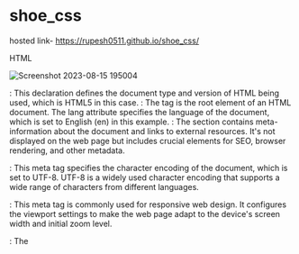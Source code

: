 # shoe_css
hosted link-  https://rupesh0511.github.io/shoe_css/

HTML


![Screenshot 2023-08-15 195004](https://github.com/rupesh0511/shoe_css/assets/69234169/9444b437-6d0e-4b61-ba1f-ea11f05fa3e9)

<!DOCTYPE html>: This declaration defines the document type and version of HTML being used, which is HTML5 in this case.

<html lang="en">: The <html> tag is the root element of an HTML document. The lang attribute specifies the language of the document, which is set to English (en) in this example.

<head>: The <head> section contains meta-information about the document and links to external resources. It's not displayed on the web page but includes crucial elements for SEO, browser rendering, and other metadata.

<meta charset="UTF-8">: This meta tag specifies the character encoding of the document, which is set to UTF-8. UTF-8 is a widely used character encoding that supports a wide range of characters from different languages.

<meta name="viewport" content="width=device-width, initial-scale=1.0">: This meta tag is commonly used for responsive web design. It configures the viewport settings to make the web page adapt to the device's screen width and initial zoom level.

<title>Document</title>: The <title> tag sets the title of the web page, which is displayed in the browser's title bar or tab.

<link rel="stylesheet" href="./styles.css"/>: This <link> tag is used to link an external stylesheet named "styles.css" to the HTML document. It's used for applying styles to the web page.

<body>: The <body> tag contains the visible content of the web page that is displayed to users.

<div class="container">: This <div> tag creates a container for the main content of the page.

<div class="backcontainer"></div>: This <div> tag with the class "backcontainer" appears to be an empty container, possibly for some background styling.

<div class="subcontainer">: This <div> tag with the class "subcontainer" is used to create a sub-container within the main container.

<div class="text">: This <div> tag with the class "text" is likely used for containing text content.

<h1>Shoe-1</h1>: The <h1> tag represents a top-level heading. In this case, it displays the text "Shoe-1" as the main heading of the content.

<p class="content">...</p>: These <p> tags with the class "content" are used for paragraphs of text content. They contain Lorem Ipsum placeholder text.

<div class="image">: This <div> tag with the class "image" is used for containing an image.

<img src="..." class="picture"/>: The <img> tag is used to display an image. It uses the "src" attribute to specify the image file's URL and has a class "picture" for possible styling.

CSS


![Screenshot 2023-08-15 195015](https://github.com/rupesh0511/shoe_css/assets/69234169/c14d2b1e-6c20-4194-b1b6-3f7b91e7569f)
![Screenshot 2023-08-15 195036](https://github.com/rupesh0511/shoe_css/assets/69234169/900e3046-34e5-452a-9db7-b5bebbe9f0ad)
